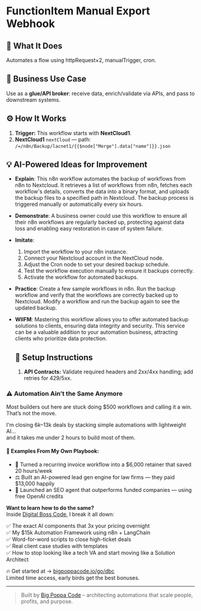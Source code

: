 # FunctionItem Manual Export Webhook
  ## 🚀 What It Does
  Automates a flow using httpRequest×2, manualTrigger, cron.
  
  ## 💼 Business Use Case
  Use as a **glue/API broker**: receive data, enrich/validate via APIs, and pass to downstream systems.
  
  ## ⚙️ How It Works
  1. **Trigger:** This workflow starts with **NextCloud1**.
  2. **NextCloud1** `nextCloud` — path: `/=/n8n/Backup/lacnet1/{{$node["Merge"].data["name"]}}.json`
  
  ## 💡 AI-Powered Ideas for Improvement
  - **Explain**: This n8n workflow automates the backup of workflows from n8n to Nextcloud. It retrieves a list of workflows from n8n, fetches each workflow's details, converts the data into a binary format, and uploads the backup files to a specified path in Nextcloud. The backup process is triggered manually or automatically every six hours.

- **Demonstrate**: A business owner could use this workflow to ensure all their n8n workflows are regularly backed up, protecting against data loss and enabling easy restoration in case of system failure.

- **Imitate**: 
  1. Import the workflow to your n8n instance.
  2. Connect your Nextcloud account in the NextCloud node.
  3. Adjust the Cron node to set your desired backup schedule.
  4. Test the workflow execution manually to ensure it backups correctly.
  5. Activate the workflow for automated backups.

- **Practice**: Create a few sample workflows in n8n. Run the backup workflow and verify that the workflows are correctly backed up to Nextcloud. Modify a workflow and run the backup again to see the updated backup.

- **WIIFM**: Mastering this workflow allows you to offer automated backup solutions to clients, ensuring data integrity and security. This service can be a valuable addition to your automation business, attracting clients who prioritize data protection.
  
  ## 🔧 Setup Instructions
  1. **API Contracts:** Validate required headers and 2xx/4xx handling; add retries for 429/5xx.
  
### ⚠️ Automation Ain’t the Same Anymore

Most builders out here are stuck doing $500 workflows and calling it a win.  
That’s not the move.  

I'm closing $6k–$13k deals by stacking simple automations with lightweight AI...  
and it takes me under 2 hours to build most of them.

#### 🧠 Examples From My Own Playbook:
- 🔁 Turned a recurring invoice workflow into a $6,000 retainer that saved 20 hours/week  
- ⚖️ Built an AI-powered lead gen engine for law firms — they paid $13,000 happily  
- 🚀 Launched an SEO agent that outperforms funded companies — using free OpenAI credits  

**Want to learn how to do the same?**  
Inside [Digital Boss Code](https://bigpoppacode.io/go/dbc), I break it all down:

✅ The exact AI components that 3x your pricing overnight  
✅ My $15k Automation Framework using n8n + LangChain  
✅ Word-for-word scripts to close high-ticket deals  
✅ Real client case studies with templates  
✅ How to stop looking like a tech VA and start moving like a Solution Architect  

🔥 Get started at → [bigpoppacode.io/go/dbc](https://bigpoppacode.io/go/dbc)  
Limited time access, early birds get the best bonuses.

---
> Built by [Big Poppa Code](https://bigpoppacode.io) – architecting automations that scale people, profits, and purpose.
  